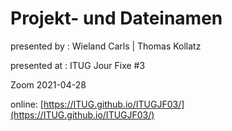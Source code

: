 # Projekt- und Dateinamen 

presented by : Wieland Carls | Thomas Kollatz

presented at : ITUG Jour Fixe #3

Zoom 2021-04-28

online: [https://ITUG.github.io/ITUGJF03/](https://ITUG.github.io/ITUGJF03/)

